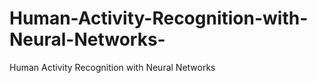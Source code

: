 # Human-Activity-Recognition-with-Neural-Networks-
Human Activity Recognition with Neural Networks  
